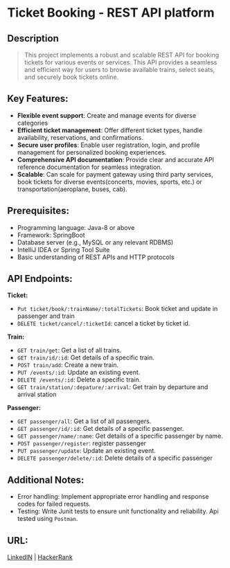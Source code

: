 # Ticket Booking - REST API platform

## Description
 > This project implements a robust and scalable REST API for booking tickets for
   various events or services. 
   This API provides a seamless and efficient way for users to browse available trains, select seats, and securely book tickets online.

## Key Features:

- **Flexible event support**: Create and manage events for diverse categories 
- **Efficient ticket management**: Offer different ticket types, handle availability, reservations, and confirmations.
- **Secure user profiles**: Enable user registration, login, and profile management for personalized booking experiences.
- **Comprehensive API documentation**: Provide clear and accurate API reference documentation for seamless integration.
- **Scalable**: Can scale for payment gateway using third party services, 
    book tickets for diverse events(concerts, movies, sports, etc.) or transportation(aeroplane, buses, cab).

## Prerequisites:

- Programming language: Java-8 or above
- Framework: SpringBoot
- Database server (e.g., MySQL or any relevant RDBMS)
- IntelliJ IDEA or Spring Tool Suite
- Basic understanding of REST APIs and HTTP protocols


## API Endpoints:

**Ticket:**
- `Put ticket/book/:trainName/:totalTickets`: Book ticket and update in passenger and train
- `DELETE ticket/cancel/:ticketId`: cancel a ticket by ticket id.

**Train:**
- `GET train/get`: Get a list of all trains.
- `GET train/id/:id`: Get details of a specific train.
- `POST train/add`: Create a new train.
- `PUT /events/:id`: Update an existing event.
- `DELETE /events/:id`: Delete a specific train.
- `GET train/station/:depature/:arrival`: Get train by departure and arrival station

**Passenger:**
- `GET passenger/all`: Get a list of all passengers.
- `GET passenger/id/:id`: Get details of a specific passenger.
- `GET passenger/name/:name`: Get details of a specific passenger by name.
- `POST passenger/register`: register passenger
- `PUT passenger/update`: Update an existing event.
- `DELETE passenger/delete/:id`: Delete details of a specific passenger

## Additional Notes:

- Error handling: Implement appropriate error handling and response codes for failed requests.
- Testing: Write Junit tests to ensure unit functionality and reliability. Api tested using `Postman`. 
 
## URL:

[LinkedIN](http://www.linkedin.com/in/akshay-baviskar-894931195) |
[HackerRank](https://www.hackerrank.com/profile/akshaybaviskar21)

